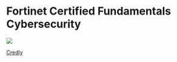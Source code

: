 # Fortinet Certified Fundamentals Cybersecurity

![](img/fundamentals.png)

[Credly](https://www.credly.com/badges/71042b34-d07b-4443-b47c-44fee568335b/public_url)

